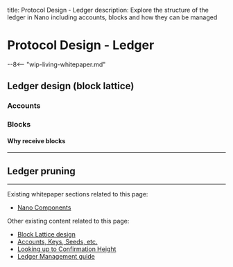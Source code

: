 title: Protocol Design - Ledger
description: Explore the structure of the ledger in Nano including accounts, blocks and how they can be managed

# Protocol Design - Ledger

--8<-- "wip-living-whitepaper.md"

## Ledger design (block lattice)

### Accounts

### Blocks

#### Why receive blocks

---

## Ledger pruning

---

Existing whitepaper sections related to this page:

* [Nano Components](/whitepaper/english/#raiblocks-components)

Other existing content related to this page:

* [Block Lattice design](/integration-guides/the-basics/#block-lattice-design)
* [Accounts, Keys, Seeds, etc.](/integration-guides/the-basics/#account-key-seed-and-wallet-ids)
* [Looking up to Confirmation Height](https://medium.com/nanocurrency/looking-up-to-confirmation-height-69f0cd2a85bc)
* [Ledger Management guide](../running-a-node/ledger-management.md)